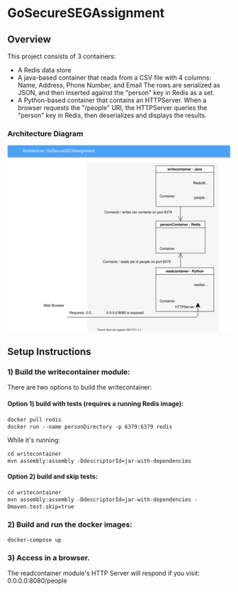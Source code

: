 # GoSecureSEGAssignment

## Overview

This project consists of 3 containers:
- A Redis data store
- A java-based container that reads from a CSV file with 4 columns:
Name, Address, Phone Number, and Email
The rows are serialized as JSON, and then inserted against the "person" key in Redis as a set.
- A Python-based container that contains an HTTPServer. When a browser requests the "/people" URI, the HTTPServer queries the "person" key in Redis, then deserializes and displays the results.

### Architecture Diagram

![An archictectural diagram](GoSecureSEGAssignment_Architecture.svg)

## Setup Instructions

### 1) Build the writecontainer module:
There are two options to build the writecontainer:
#### Option 1) build with tests (requires a running Redis image):
```
docker pull redis
docker run --name personDirectory -p 6379:6379 redis
```
While it's running:
```
cd writecontainer
mvn assembly:assembly -DdescriptorId=jar-with-dependencies
```

#### Option 2) build and skip tests:
```
cd writecontainer
mvn assembly:assembly -DdescriptorId=jar-with-dependencies -Dmaven.test.skip=true
```

### 2) Build and run the docker images:
```
docker-compose up
```

### 3) Access in a browser.

The readcontainer module's HTTP Server will respond if you visit:
0.0.0.0:8080/people
